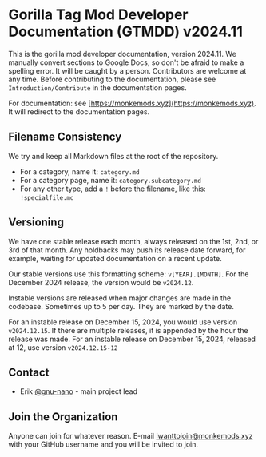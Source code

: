 # Gorilla Tag Mod Developer Documentation (GTMDD) v2024.11
This is the gorilla mod developer documentation, version 2024.11. We manually convert sections to Google Docs, so don't be afraid to make a spelling error.
It will be caught by a person. Contributors are welcome at any time. Before contributing to the documentation, please see ``Introduction/Contribute`` in the documentation pages.

For documentation: see [https://monkemods.xyz](https://monkemods.xyz). It will redirect to the documentation pages.

## Filename Consistency
We try and keep all Markdown files at the root of the repository.

- For a category, name it: ``category.md``
- For a category page, name it: ``category.subcategory.md``
- For any other type, add a ``!`` before the filename, like this: ``!specialfile.md``

## Versioning
We have one stable release each month, always released on the 1st, 2nd, or 3rd of that month. Any holdbacks may push its release date forward, for example, waiting for updated documentation on a recent update.

Our stable versions use this formatting scheme: `v[YEAR].[MONTH]`. For the December 2024 release, the version would be ``v2024.12``.

Instable versions are released when major changes are made in the codebase. Sometimes up to 5 per day. They are marked by the date.

For an instable release on December 15, 2024, you would use version ``v2024.12.15``. If there are multiple releases, it is appended by the hour the release was made. For an instable release on December 15, 2024, released at 12, use version ``v2024.12.15-12``

## Contact
- Erik [@gnu-nano](https://github.com/gnu-nano) - main project lead

## Join the Organization
Anyone can join for whatever reason. E-mail [iwanttojoin@monkemods.xyz](mailto:iwanttojoin@monkemods.xyz) with your GitHub username and you will be invited to join.